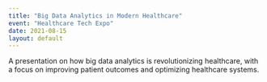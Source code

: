```yaml
---
title: "Big Data Analytics in Modern Healthcare"
event: "Healthcare Tech Expo"
date: 2021-08-15
layout: default
---
```


A presentation on how big data analytics is revolutionizing healthcare, with a focus on improving patient outcomes and optimizing healthcare systems.
